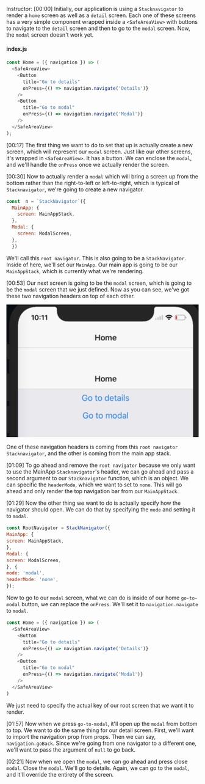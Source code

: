 Instructor: [00:00] Initially, our application is using a `Stacknavigator` to render a `home` screen as well as a `detail` screen. Each one of these screens has a very simple component wrapped inside a `<SafeAreaView>` with buttons to navigate to the `detail` screen and then to go to the `modal` screen. Now, the `modal` screen doesn't work yet.

#### index.js
```javascript
const Home = ({ navigation }) => (
  <SafeAreaView>
    <Button
      title="Go to details"
      onPress={() => navigation.navigate('Details')}
    />
    <Button
      title="Go to modal"
      onPress={() => navigation.navigate('Modal')}
    />
  </SafeAreaView>
);
```
[00:17] The first thing we want to do to set that up is actually create a new screen, which will represent our `modal` screen. Just like our other screens, it's wrapped in `<SafeAreaView>`. It has a button. We can enclose the `modal`, and we'll handle the `onPress` once we actually render the screen.

[00:30] Now to actually render a `modal` which will bring a screen up from the bottom rather than the right-to-left or left-to-right, which is typical of `Stacknavigator`, we're going to create a new navigator. 
```javascript
const  n = `StackNavigator`({
  MainApp: {
    screen: MainAppStack,
  },
  Modal: {
    screen: ModalScreen,
  },
  })
```

We'll call this `root navigator`. This is also going to be a `StackNavigator`. Inside of here, we'll set our `MainApp`. Our main app is going to be our `MainAppStack`, which is currently what we're rendering.

[00:53] Our next screen is going to be the `modal` screen, which is going to be the `modal` screen that we just defined. Now as you can see, we've got these two navigation headers on top of each other.

![two nav headers](../images/react-native-setup-a-StackNavigator-as-a-modal-in-react-navigation.png)

 One of these navigation headers is coming from this `root navigator` `Stacknavigator`, and the other is coming from the main app stack.

[01:09] To go ahead and remove the `root navigator` because we only want to use the MainApp `Stacknavigator`'s header, we can go ahead and pass a second argument to our `Stacknavigator` function, which is an object. We can specific the `headerMode`, which we want to set to `none`. This will go ahead and only render the top navigation bar from our `MainAppStack`.

[01:29] Now the other thing we want to do is actually specify how the navigator should open. We can do that by specifying the `mode` and setting it to `modal`. 

```javascript
const RootNavigator = StackNavigator({
MainApp: {
screen: MainAppStack,
},
Modal: {
screen: ModalScreen,
}, {
mode: 'modal',
headerMode: 'none',
});

```

Now to go to our `modal` screen, what we can do is inside of our home `go-to-modal` button, we can replace the `onPress`. We'll set it to `navigation.navigate` to `modal`. 


```javascript
const Home = ({ navigation }) => (
  <SafeAreaView>
    <Button
      title="Go to details"
      onPress={() => navigation.navigate('Details')}
    />
    <Button
      title="Go to modal"
      onPress={() => navigation.navigate('Modal')}
    />
  </SafeAreaView>
)
```
We just need to specify the actual key of our root screen that we want it to render.

[01:57] Now when we press `go-to-modal`, it'll open up the `modal` from bottom to top. We want to do the same thing for our detail screen. First, we'll want to import the navigation prop from props. Then we can say, `navigation.goBack`. Since we're going from one navigator to a different one, we'll want to pass the argument of `null` to go back.

[02:21] Now when we open the `modal`, we can go ahead and press close `modal`. Close the `modal`. We'll go to details. Again, we can go to the `modal`, and it'll override the entirety of the screen.